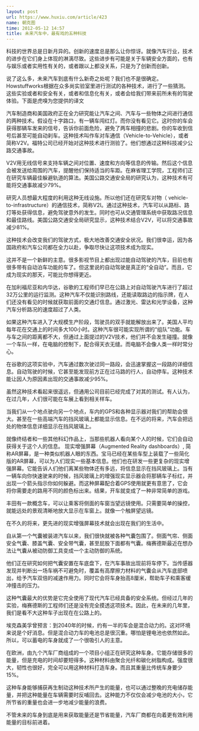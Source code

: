 ```yaml
---
layout: post
url: https://www.huxiu.com/article/423
name: 朝克图
time: 2012-05-12 14:57
title: 未来汽车中，最有戏的五种科技
---
```

科技的世界总是日新月异的。创新的速度总是那么让你惊讶。就像汽车行业，技术的进步在它们身上体现的淋漓尽致。这些进步有可能是关于车辆安全方面的，也有与娱乐或者实用性有关的，或者跟以上都没关系，只是为了创新而创新。

说了这么多，未来汽车到底有什么新奇之处呢？我们也不是很确定。Howstuffworks根据在众多尚实验室里进行测试的各种技术，进行了一些猜测。这些实验或者和安全有关，或者和信息化有关，或者会给我们带来前所未有的驾驶体验。下面是虎嗅为您提供的译文

汽车制造商和美国政府正在全力研究能让汽车之间、汽车与一些物体之间进行通信的两种技术。假设在十字路口，有一辆车闯红灯。而你没有看见它。这时你的车会获得那辆车发来的信号，告诉你前面危险，避免了两车相撞的悲剧。你的车收到信号后甚至可能自动刹车。这种技术叫作车对车通信（Vehicle-to-Vehicle），或者简称V2V。福特公司已经开始对这种技术进行测验了。他们想通过这种科技减少公路交通事故。

V2V用无线信号来支持车辆之间对位置、速度和方向等信息的传输。然后这个信息会被发送给周围的汽车，提醒他们保持适当的车距。在麻省理工学院，工程师们正在研究车辆最佳躲避轨道的算法。美国公路交通安全局的研究认为，这种技术有可能将交通事故减少79%。

研究人员想最大程度的利用这种无线设施。所以他们还在研究车对物（ vehicle-to-infrastructure）的通信技术，简称V2I。通过这种技术，汽车可以从路标、路灯等处获得信息，避免驾驶意外的发生。同时也可从交通管理系统中获取路况信息和最佳路线。美国公路交通安全局研究显示，这种技术结合V2V，可以将交通事故减少81%。

这种技术会改变我们的驾驶方式，极大地改善交通安全状况。我们很幸运，因为各国政府和汽车公司都在全力以赴，争取尽快让这项技术成为现实。

这并不是一个新鲜的主意。很多影视节目上都出现过能自动驾驶的汽车，目前也有很多带有自动泊车功能的车了。但这里说的自动驾驶是真正的“全自动”。而且，它成为现实的那天，可能比你想得更近。

在加利福尼亚和内华达，谷歌的工程师们早已在公路上对自动驾驶汽车进行了超过32万公里的运行监测。这种汽车不仅能识别路线，还能读取路边的指示牌，在人们还没有看见的时候就获取前面的交通灯信息。通过激光、雷达和光学设备，这种汽车分析路况的速度超过了人类。

如果这种汽车进入了大规模生产阶段，驾驶员的双手就能解放出来了。美国人平均每年花在交通上的时间多大100小时。这种汽车很可能实现所谓的“组队”功能。车与车之间的距离都不大，但通过上面提过的V2V技术，他们并不会发生碰撞。就像一个车队一样，在电脑的控制下，配合得天衣无缝。而电脑不会像人类一样时常分心。

在谷歌的这项实验中，汽车通过数次驶过同一路段，会迅速掌握这一段路的详细信息。自动驾驶的时候，它甚至能发现前方正在过马路的行人，自动停车。这种技术能让因人为原因素出现的交通事故减少95%。

虽然这种技术看起来很遥远，但通用公司目前已经完成了对其的测试。有人认为，在过几年，人们很可能在车展上看到相关样车。

当我们从一个地点驶向另一个地点，车内的GPS和各种显示器对我们的帮助会很大。甚至在一些高端汽车的挡风玻璃上都能显示信息。在不远的将来，汽车会把远处的物体信息详细显示在挡风玻璃上。

就像终结者和一些其他科幻作品上，当那些机器人看向某个人的时候，它们会自动获得关于这个人的信息。 现实增强屏幕（Augmented Reality dashboards）, 简称AR屏幕，是一种类似机器人眼的东西。宝马已经在某些车型上装载了一些简化版的AR屏幕，可以为人们现实一些基本信息。他们也在研发一些更复杂的现实增强屏幕。它能告诉人们他们离某些物体还有多远，将信息显示在挡风玻璃上。当有一辆车向你快速驶来的时候，挡风玻璃上的增强现实显示器会将那辆车子标红，并出现一个箭头指示你如何躲避。而这种屏幕配合着GPS使用就更有意思了，它会将你需要走的路用不同的颜色标出来。结果，开车就变成了一种非常简单的游戏。

丰田有一款概念车，可以让乘客将侧面的车窗当望远镜使用。只需要简单的操控，就能远处的景观清晰地放大显示在车窗上。就像一个触屏望远镜。

在不久的将来，更先进的现实增强屏幕技术就会出现在我们的生活中。

自从第一个气囊被装进汽车以来，我们很快就被各种气囊包围了。侧面气帘、侧面安全气囊、膝盖气囊、安全带气囊，甚至屁股下面都有气囊。梅赛德斯最近在想办法让气囊从被动防御工具变成一个主动防御的系统。

他们正在研究如何把气囊安置在车底盘下，在汽车事故出现前将车停下。当传感器发现并判断出一场车祸不可避免时，覆盖有高摩擦力材料的气囊会从汽车底部喷出，给予汽车双倍的减速作用力。同时它会将车身抬高8厘米，帮助车子和乘客缓冲撞击的压力。

这种气囊最大的优势是它完全使用了现代汽车已经具备的安全系统。但经过几年的实验，梅赛德斯的工程师们还是没有完全摸透这项技术。因此，在未来的几年里，我们是看不大这种车子出现在在公路上的。

埃克森美孚曾预言：到2040年的时候，约有一半的车会是混合动力的。这对环境来说是个好消息。但是混合动力车的电池总是很沉重。哪怕是锂电池也依然如此。所以，可以蓄电的车身就成了一个很吸引人的主意。

在欧洲，由九个汽车厂商组成的一个项目小组正在研究这种车身。它能存储很多的能量，但是充电的时间却要短得多。这种材料由聚合光纤和碳化树脂构成。强度很大，韧性也很好，完全可以用这种材料打造车身。而且其重量比传统车身要少15%。

这种车身能够捕获再生制动这种技术所产生的能量，也可以通过整晚的充电储存能量，并把这种能量在车辆需要时反哺回去。这种能力不仅仅会减少电池的大小，它所节省的重量也会进一步地减少能量的浪费。

不管未来的车身到底是用来获取能量还是节省能量，汽车厂商都在向着更有效利用能量的目标前进着。

